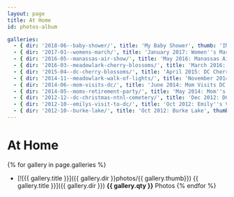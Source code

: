 ```yaml
---
layout: page
title: At Home
id: photos-album

galleries:
  - { dir: '2018-06--baby-shower/', title: 'My Baby Shower', thumb: 'IMG_0029.jpg', qty: '46' }
  - { dir: '2017-01--womens-march/', title: 'January 2017: Women''s March', thumb: 'IMG_2053.JPG', qty: '59' }
  - { dir: '2016-05--manassas-air-show/', title: 'May 2016: Manassas Air Show', thumb: 'IMG_0017.JPG', qty: '21' }
  - { dir: '2016-03--meadowlark-cherry-blossoms/', title: 'March 2016: Meadowlark Cherry Blossoms', thumb: 'IMG_0017.JPG', qty: '37' }
  - { dir: '2015-04--dc-cherry-blossoms/', title: 'April 2015: DC Cherry Blossoms', thumb: 'IMG_1484.JPG', qty: '33' }
  - { dir: '2014-11--meadowlark-walk-of-lights/', title: 'November 2014: Meadowlark Walk of Lights', thumb: 'IMG_0065.JPG', qty: '16' }
  - { dir: '2014-06--mom-visits-dc/', title: 'June 2014: Mom Visits DC', thumb: 'IMG_0023.JPG', qty: '18' }
  - { dir: '2014-05--moms-retirement-party/', title: 'May 2014: Mom''s Retirement Party', thumb: '21-Surprise-picnic.JPG', qty: '22' }
  - { dir: '2012-12--dc-christmas-ntnl-cemetery/', title: 'Dec 2012: DC Christmas, National Cemetery', thumb: '089-Arlington-National-Cemetary-Wreath-Laying.JPG', qty: '73' }
  - { dir: '2012-10--emilys-visit-to-dc/', title: 'Oct 2012: Emily''s Visit to DC', thumb: '005-White-House-Garden-Tour.JPG', qty: '45' }
  - { dir: '2012-10--burke-lake/', title: 'Oct 2012: Burke Lake', thumb: 'IMG_6302.JPG', qty: '18' }
---
```


# At Home

{% for gallery in page.galleries %}
  * [![{{ gallery.title }}]({{ gallery.dir }}photos/{{ gallery.thumb}}) {{ gallery.title }}]({{ gallery.dir }}) **{{ gallery.qty }}** Photos
{% endfor %}
